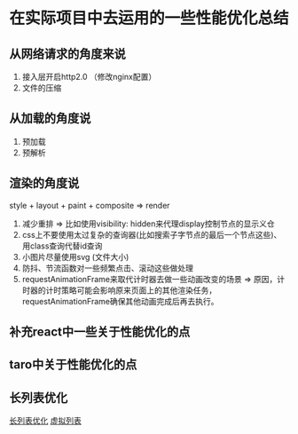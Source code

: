 # 在实际项目中去运用的一些性能优化总结

## 从网络请求的角度来说

1. 接入层开启http2.0 （修改nginx配置）
2. 文件的压缩

## 从加载的角度说

1. 预加载
2. 预解析

## 渲染的角度说

style + layout + paint + composite => render

1. 减少重排 => 比如使用visibility: hidden来代理display控制节点的显示义仓
2. css上不要使用太过复杂的查询器(比如搜索子字节点的最后一个节点这些)、用class查询代替id查询
3. 小图片尽量使用svg (文件大小)
4. 防抖、节流函数对一些频繁点击、滚动这些做处理
5. requestAnimationFrame来取代计时器去做一些动画改变的场景 => 原因，计时器的计时策略可能会影响原来页面上的其他渲染任务，requestAnimationFrame确保其他动画完成后再去执行。

## 补充react中一些关于性能优化的点

## taro中关于性能优化的点

## 长列表优化

[长列表优化](https://zhuanlan.zhihu.com/p/83171220)
[虚拟列表](https://segmentfault.com/a/1190000038371791)